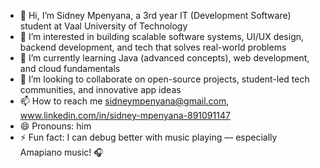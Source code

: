 - 👋 Hi, I’m Sidney Mpenyana, a 3rd year IT (Development Software) student at Vaal University of Technology
- 👀 I’m interested in building scalable software systems, UI/UX design, backend development, and tech that solves real-world problems
- 🌱 I’m currently learning Java (advanced concepts), web development, and cloud fundamentals
- 💞️ I’m looking to collaborate on open-source projects, student-led tech communities, and innovative app ideas
- 📫 How to reach me sidneympenyana@gmail.com, www.linkedin.com/in/sidney-mpenyana-891091147
- 😄 Pronouns: him
- ⚡ Fun fact:  I can debug better with music playing — especially Amapiano music! 🎧

<!---
SIDNEY081/SIDNEY081 is a ✨ special ✨ repository because its `README.md` (this file) appears on your GitHub profile.
You can click the Preview link to take a look at your changes.
--->
